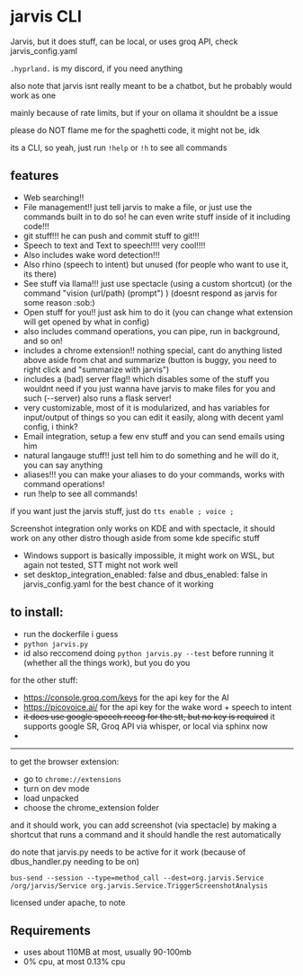 <h1>jarvis CLI</h1>

<p>Jarvis, but it does stuff, can be local, or uses groq API, check jarvis_config.yaml</p>
<p><code>.hyprland.</code> is my discord, if you need anything<p>
<p>also note that jarvis isnt really meant to be a chatbot, but he probably would work as one</p>
<p>mainly because of rate limits, but if your on ollama it shouldnt be a issue</p>

<p>please do NOT flame me for the spaghetti code, it might not be, idk</p>

<p>its a CLI, so yeah, just run <code>!help</code> or <code>!h</code> to see all commands</p>

<h2>features</h2>
<ul>
  <li>Web searching!!</li>
  <li>File management!! just tell jarvis to make a file, or just use the commands built in to do so! he can even write stuff inside of it including code!!!</li>
  <li>git stuff!!! he can push and commit stuff to git!!!</li>
  <li>Speech to text and Text to speech!!!! very cool!!!!</li>
  <li>Also includes wake word detection!!!</li>
  <li>Also rhino (speech to intent) but unused (for people who want to use it, its there)</li>
  <li>See stuff via llama!!! just use spectacle (using a custom shortcut) (or the command "vision (url/path) (prompt") ) (doesnt respond as jarvis for some reason :sob:)</li>
  <li>Open stuff for you!! just ask him to do it (you can change what extension will get opened by what in config)</li>
  <li>also includes command operations, you can pipe, run in background, and so on!</li>
  <li>includes a chrome extension!! nothing special, cant do anything listed above aside from chat and summarize (button is buggy, you need to right click and "summarize with jarvis")</li>
  <li>includes a (bad) server flag!! which disables some of the stuff you wouldnt need if you just wanna have jarvis to make files for you and such (--server) also runs a flask server!</li>
  <li>very customizable, most of it is modularized, and has variables for input/output of things so you can edit it easily, along with decent yaml config, i think?</li>
  <li>Email integration, setup a few env stuff and you can send emails using him</li>
  <li>natural langauge stuff!! just tell him to do something and he will do it, you can say anything</li>
  <li>aliases!!! you can make your aliases to do your commands, works with command operations!</li>
  <li>run !help to see all commands!</li>
</ul>

<p>if you want just the jarvis stuff, just do <code>tts enable ; voice ;</code></p>

<p>Screenshot integration only works on KDE and with spectacle, it should work on any other distro though aside from some kde specific stuff</p>
<ul>
  <li>Windows support is basically impossible, it might work on WSL, but again not tested, STT might not work well</li>
 <li>set desktop_integration_enabled: false and dbus_enabled: false in jarvis_config.yaml for the best chance of it working</li>
</ul>

<h2>to install:</h2>
<ul>
  <li> run the dockerfile i guess</li>
  <li><code>python jarvis.py</code></li>
  <li>id also reccomend doing <code>python jarvis.py --test</code> before running it (whether all the things work), but you do you</li>
</ul>

<p>for the other stuff:</p>
<ul>
  <li><a href="https://console.groq.com/keys">https://console.groq.com/keys</a> for the api key for the AI </li>
  <li><a href="https://picovoice.ai/">https://picovoice.ai/</a> for the api key for the wake word + speech to intent</li>
  <li><s>it does use google speech recog for the stt, but no key is required</s> it supports google SR, Groq API via whisper, or local via sphinx now</li>

  <li><you will have to do it manuallly, for the wake word, train it on your voice (i think) and same for speech to intent, you need to do your own connection stuff></li>
</ul>

<hr>

<p>to get the browser extension:</p>
<ul>
  <li>go to <code>chrome://extensions</code></li>
  <li>turn on dev mode</li>
  <li>load unpacked</li>
  <li>choose the chrome_extension folder</li>
</ul>

<p>and it should work, you can add screenshot (via spectacle) by making a shortcut that runs a command and it should handle the rest automatically</p>
<p>do note that jarvis.py needs to be active for it work (because of dbus_handler.py needing to be on)</p>
<pre><code>bus-send --session --type=method_call --dest=org.jarvis.Service /org/jarvis/Service org.jarvis.Service.TriggerScreenshotAnalysis</code></pre>

<p>licensed under apache, to note</p>
<h2>Requirements</h2>
<ul>
  <li>uses about 110MB at most, usually 90-100mb</li>
  <li>0% cpu, at most 0.13% cpu</li>
</ul>
